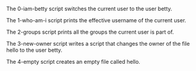 The 0-iam-betty script switches the current user to the user betty.


The 1-who-am-i script  prints the effective username of the current user.


The 2-groups script prints all the groups the current user is part of.


The 3-new-owner script writes a script that changes the owner of the file hello to the user betty.


The 4-empty script creates an empty file called hello.



